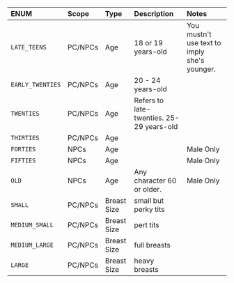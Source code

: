 | ENUM | Scope | Type | Description | Notes |
| :--- | :---- | :--- | :---------- | :---- |
| `LATE_TEENS` | PC/NPCs | Age | 18 or 19 years-old | You mustn't use text to imply she's younger. |
| `EARLY_TWENTIES` | PC/NPCs | Age | 20 - 24 years-old | |
| `TWENTIES` | PC/NPCs | Age | Refers to late-twenties. 25-29 years-old | |
| `THIRTIES` | PC/NPCs | Age |  | |
| `FORTIES` | NPCs | Age |  | Male Only |
| `FIFTIES` | NPCs | Age |  | Male Only |
| `OLD` | NPCs | Age | Any character 60 or older. | Male Only |
| `SMALL` | PC/NPCs | Breast Size | small but perky tits | |
| `MEDIUM_SMALL` | PC/NPCs | Breast Size | pert tits | |
| `MEDIUM_LARGE` | PC/NPCs | Breast Size | full breasts | |
| `LARGE` | PC/NPCs | Breast Size | heavy breasts | |
